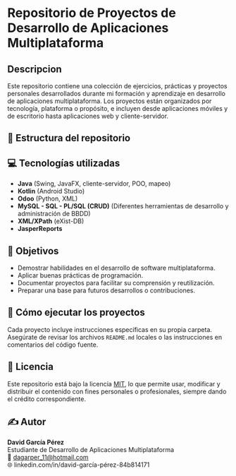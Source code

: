 # Repositorio de Proyectos de Desarrollo de Aplicaciones Multiplataforma

## Descripcion

Este repositorio contiene una colección de ejercicios, prácticas y proyectos personales desarrollados durante mi formación y aprendizaje en desarrollo de aplicaciones multiplataforma. Los proyectos están organizados por tecnología, plataforma o propósito, e incluyen desde aplicaciones móviles y de escritorio hasta aplicaciones web y cliente-servidor.

## 📁 Estructura del repositorio


## 💻 Tecnologías utilizadas

- **Java** (Swing, JavaFX, cliente-servidor, POO, mapeo)
- **Kotlin** (Android Studio)
- **Odoo** (Python, XML)
- **MySQL - SQL - PL/SQL (CRUD)** (Diferentes herramientas de desarrollo y administración de BBDD)
- **XML/XPath** (eXist-DB)
- **JasperReports**

## 📌 Objetivos

- Demostrar habilidades en el desarrollo de software multiplataforma.
- Aplicar buenas prácticas de programación.
- Documentar proyectos para facilitar su comprensión y reutilización.
- Preparar una base para futuros desarrollos o contribuciones.

## 🔧 Cómo ejecutar los proyectos

Cada proyecto incluye instrucciones específicas en su propia carpeta. Asegúrate de revisar los archivos `README.md` locales o las instrucciones en comentarios del código fuente.

## 📄 Licencia

Este repositorio está bajo la licencia [MIT](LICENSE), lo que permite usar, modificar y distribuir el contenido con fines personales o profesionales, siempre dando el crédito correspondiente.

## ✍️ Autor

**David García Pérez**  
Estudiante de Desarrollo de Aplicaciones Multiplataforma  
📧 dagarper_11@hotmail.com  
🌐 linkedin.com/in/david-garcía-pérez-84b814171
